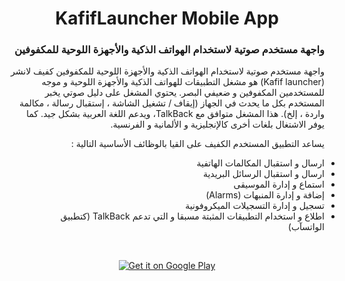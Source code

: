<h1 align="center">KafifLauncher Mobile App</h1>

<h3 align="right" dir="rtl">واجهة مستخدم صوتية لاستخدام الهواتف الذكية والأجهزة اللوحية للمكفوفين</h3>
<p align="right" dir="rtl">واجهة مستخدم صوتية لاستخدام الهواتف الذكية والأجهزة اللوحية للمكفوفين
كفيف لانشر (Kafif launcher) هو مشغل التطبيقات للهواتف الذكية والأجهزة اللوحية و موجه للمستخدمين المكفوفين و ضعيفي البصر. يحتوي المشغل على دليل صوتي يخبر المستخدم بكل ما يحدث في الجهاز (إيقاف / تشغيل الشاشة ، إستقبال رسالة ، مكالمة واردة ، إلخ). هذا المشغل متوافق مع TalkBack، ويدعم اللغة العربية بشكل جيد.
كما يوفر الاشتغال بلغات أخرى كالإنجليزية و الألمانية و الفرنسية.
</p>
  
<p align="right" dir="rtl">يساعد التطبيق المستخدم الكفيف على القيا  بالوظائف الأساسية التالية : </p>
<ul>
<li align="right" dir="rtl">ارسال و استقبال المكالمات الهاتفية</li>
<li align="right" dir="rtl">ارسال و استقبال الرسائل البريدية</li>
<li align="right" dir="rtl">استماع و إدارة الموسيقى</li>
<li align="right" dir="rtl">إضافة و إدارة المنبهات (Alarms)</li>
<li align="right" dir="rtl">تسجيل و إدارة التسجيلات الميكروفونية</li>
<li align="right" dir="rtl">اطلاع و استخدام التطبيقات المثبتة مسبقا و التي تدعم TalkBack (كتطبيق الواتسآب)</li>
</ul>

<br>
<p align="center">
  <a href='https://play.google.com/store/apps/details?id=com.kafiflauncher.app&pcampaignid=pcampaignidMKT-Other-global-all-co-prtnr-py-PartBadge-Mar2515-1'><img alt='Get it on Google Play' src='https://play.google.com/intl/en_us/badges/static/images/badges/en_badge_web_generic.png'/></a>
  </p>
<br>


